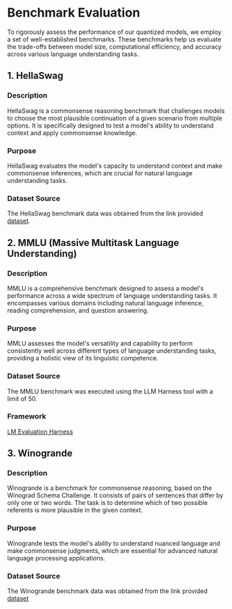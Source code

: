 # Benchmark Evaluation

To rigorously assess the performance of our quantized models, we employ a set of well-established benchmarks. These benchmarks help us evaluate the trade-offs between model size, computational efficiency, and accuracy across various language understanding tasks.

## 1. HellaSwag

### Description
HellaSwag is a commonsense reasoning benchmark that challenges models to choose the most plausible continuation of a given scenario from multiple options. It is specifically designed to test a model's ability to understand context and apply commonsense knowledge.


### Purpose
HellaSwag evaluates the model's capacity to understand context and make commonsense inferences, which are crucial for natural language understanding tasks.

### Dataset Source
The HellaSwag benchmark data was obtained from the link provided [dataset](https://github.com/klosax/hellaswag_text_data). 

## 2. MMLU (Massive Multitask Language Understanding)

### Description
MMLU is a comprehensive benchmark designed to assess a model's performance across a wide spectrum of language understanding tasks. It encompasses various domains including natural language inference, reading comprehension, and question answering.

### Purpose
MMLU assesses the model's versatility and capability to perform consistently well across different types of language understanding tasks, providing a holistic view of its linguistic competence.

### Dataset Source
The MMLU benchmark was executed using the LLM Harness tool with a limit of 50.

### Framework 
[LM Evaluation Harness ](https://github.com/EleutherAI/lm-evaluation-harness)
## 3. Winogrande

### Description
Winogrande is a benchmark for commonsense reasoning, based on the Winograd Schema Challenge. It consists of pairs of sentences that differ by only one or two words. The task is to determine which of two possible referents is more plausible in the given context.


### Purpose
Winogrande tests the model's ability to understand nuanced language and make commonsense judgments, which are essential for advanced natural language processing applications.

### Dataset Source
The Winogrande benchmark data was obtained from the link provided [dataset](https://huggingface.co/datasets/ikawrakow/winogrande-eval-for-llama.cpp/raw/main/winogrande-debiased-eval.csv) 

